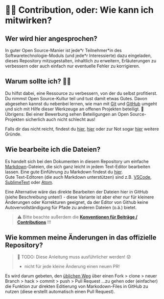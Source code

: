 # :woman_technologist: Contribution, oder: Wie kann ich mitwirken?

## Wer wird hier angesprochen?

In guter Open Source-Manier ist jede\*r Teilnehmer\*in des Softwaretechnologie-Moduls (und jede\*r Interessierte) dazu eingeladen, dieses Repository mitzugestalten, inhaltlich zu erweitern, Erläuterungen zu verbessern oder auch einfach nur eventuelle Fehler zu korrigieren.

## Warum sollte ich? :man_shrugging:

Du hilfst dabei, eine Ressource zu verbessern, von der du selbst profitierst. Du nimmst Open Source-Kultur teil und tust damit etwas Gutes. Davon abgesehen kannst du nebenbei lernen, wie man mit [Git](https://git-scm.com/) und [GitHub](https://github.com) umgeht und sich mit Hilfe dieser Werkzeuge an offenen Projekten beteiligt. :raised_hands:   
Übrigens: Bei einer Bewerbung sehen Beteiligungen an Open Source-Projekten sicherlich auch nicht schlecht aus!

Falls dir das nicht reicht, findest du [hier](https://www.makeuseof.com/tag/people-contribute-open-source-projects/), [hier](https://opensource.com/life/15/12/why-open-source) oder zur Not sogar [hier](https://opensource.google/docs/why/) weitere Gründe.

## Wie bearbeite ich die Dateien?

Es handelt sich bei den Dokumenten in diesem Repository um einfache [Markdown](https://de.wikipedia.org/wiki/Markdown)-Dateien, die sich ganz leicht in jedem Text-Editor bearbeiten lassen. Eine gute Einführung zu Markdown findest du [hier](https://guides.github.com/features/mastering-markdown/).  
Gute Text-Editoren (die auch Markdown unterstützen) sind z.B. [VSCode](https://code.visualstudio.com/), [SublimeText](https://www.sublimetext.com/) oder [Atom](https://atom.io/).

Eine Alternative wäre das direkte Bearbeiten der Dateien hier in GitHub (siehe Beschreibung unten!) - diese Variante ist aber eher nur für kleinere Änderungen oder Korrekturen geeignet, da der Editor von Github keine Autovervollständigung für Pfade zu anderen Dateien (o.ä.) bietet.

> :warning: Bitte beachte außerdem die [**Konventionen für Beiträge / Contributions**](Konventionen.md) !!! 

## Wie kommen meine Änderungen in das offizielle Repository?

> :construction: TODO: Diese Anleitung muss ausführlicher werden! :worried:
> - nicht für jede kleine Änderung einen neuen PR!

Es wird darum gebeten, den [üblichen Weg](https://opensource.guide/how-to-contribute/) über einen Fork > clone > neuer Branch > hack > commit > push > Pull Request ...zu gehen oder (einfacher) die Funktion zur direkten Editierung von Markodown-Files in GitHub zu nutzen (diese erstellt automatisch einen Pull Request).
